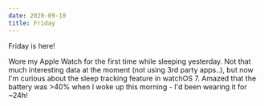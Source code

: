 ```yaml
---
date: 2020-09-10
title: Friday
---
```


Friday is here!

Wore my Apple Watch for the first time while sleeping yesterday. Not that much interesting data at the moment (not using 3rd party apps..), but now I'm curious about the sleep tracking feature in watchOS 7. Amazed that the battery was >40% when I woke up this morning - I'd been wearing it for ~24h!
